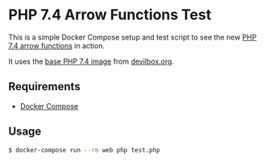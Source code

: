 # PHP 7.4 Arrow Functions Test

This is a simple Docker Compose setup and test script to see the new [PHP 7.4 arrow functions](https://wiki.php.net/rfc/arrow_functions_v2) in action.

It uses the [base PHP 7.4 image](https://github.com/devilbox/docker-php-fpm-7.4) from [devilbox.org](http://devilbox.org).

## Requirements

- [Docker Compose](https://docs.docker.com/compose/)

## Usage

```bash
$ docker-compose run --rm web php test.php
```
